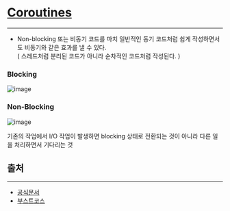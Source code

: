 # [Coroutines](https://kotlinlang.org/docs/coroutines-guide.html#additional-references)
-------------------------

* Non-blocking 또는 비동기 코드를 마치 일반적인 동기 코드처럼 쉽게 작성하면서도 비동기와 같은 효과를 낼 수 있다.  
 ( 스레드처럼 분리된 코드가 아니라 순차적인 코드처럼 작성된다. )
 
 ### Blocking
![image](https://user-images.githubusercontent.com/29828988/111155449-d13f9500-85d7-11eb-8701-c9ee50419d95.png)

 ### Non-Blocking
![image](https://user-images.githubusercontent.com/29828988/111155472-d56bb280-85d7-11eb-8fc5-4c8d42ac93a5.png)

기존의 작업에서 I/O 작업이 발생하면 blocking 상태로 전환되는 것이 아니라 다른 일을 처리하면서 기다리는 것


## 출처
-------------------------
* [공식문서](https://kotlinlang.org/docs/coroutines-guide.html#additional-references)
* [부스트코스](https://www.boostcourse.org/mo234/lecture/154327)
